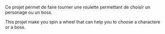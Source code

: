 Ce projet permet de faire tourner une roulette permettant de choisir un personage ou un boss.

This projet make you spin a wheel that can help you to choose a charactere or a boss.
